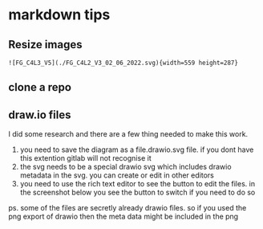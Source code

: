 
# markdown tips

## Resize images

```plaintext
![FG_C4L3_V5](./FG_C4L2_V3_02_06_2022.svg){width=559 height=287}
```

## clone a repo

## draw.io files

I did some research and there are a few thing needed to make this work.

1. you need to save the diagram as a file.drawio.svg file. if you dont have this extention gitlab will not recognise it
1. the svg needs to be a special drawio svg which includes drawio metadata in the svg. you can create or edit in other editors
1. you need to use the rich text editor to see the button to edit the files. in the screenshot below you see the button to switch if you need to do so

ps. some of the files are secretly already drawio files. so if you used the png export of drawio then the meta data might be included in the png
